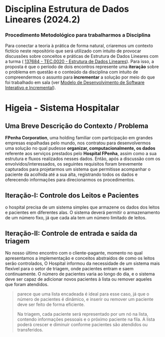 # Disciplina Estrutura de Dados Lineares (2024.2)

### Procedimento Metodológico para trabalharmos a Disciplina

Para conectar a teoria à prática de forma natural, criaremos um contexto fictício neste repositório que será 
utilizado com intuito de provocar discussões sobre conceitos e práticas de Estrutura de Dados Lineares com a turma 
( [137684 - TEC.0020 - Estrutura de Dados Lineares](https://suap.ifrn.edu.br/edu/meu_diario/137684/1/)). 
Para isso, a proposta é que o período de dois encontros represente uma **iteração** sobre o problema em questão e 
o conteúdo da disciplina com intuito de compreendermos o assunto para **incrementar** a solução por meio do que foi trabalhado em sala 
(ver [Modelo de Desenvolvimento de Software Interativo e Incremental](https://pt.wikipedia.org/wiki/Desenvolvimento_iterativo_e_incremental)). 

# Higeia - Sistema Hospitalar

## Uma Breve Descrição do Contexto / Problema

**FPenha Corporation**, uma holding familiar com participação em grandes empresas espalhadas pelo mundo, 
nos contratou para desenvolvermos uma solução no qual pudesse **organizar, computacionalmente, os dados** referente aos serviços prestados pelo **Hospital FPenha**, 
assim como a sua estrutura e fluxos realizados nesses dados. 
Então, após a discussão com os envolvidos/interessados, os seguintes requisitos foram brevemente capturados para projetarmos um sistema que permitisse acompanhar 
o paciente da acolhida até a sua alta, registrando todos os dados e oferecendo informações para direcionarmos os procedimentos.

## Iteração-I: Controle dos Leitos e Pacientes

o hospital precisa de um sistema simples que armazene os dados dos leitos e pacientes em diferentes alas. 
O sistema deverá permitir o armazenamento de um número fixo, já que cada ala tem um número limitado de leitos.


## Iteração-II: Controle de entrada e saída da triagem 

No nosso último encontro com o cliente-pagante, momento no qual apresentamos a implementação e conceitos abstraídos de como os leitos serão controlados, 
O Hospital informou da necessidade de um sistema mais flexível para o setor de triagem, onde pacientes entram e saem continuamente. 
O número de pacientes varia ao longo do dia, e o sistema deve ser capaz de adicionar novos pacientes à lista ou remover aqueles que foram atendidos.

> parece que uma lista encadeada é ideal para esse caso, já que o número de pacientes é dinâmico, e inserir ou remover um paciente deve ser feito de forma eficiente.  
>
> Na triagem, cada paciente será representado por um nó na lista, contendo informações pessoais e o próximo paciente na fila. A lista poderá crescer e diminuir conforme pacientes são atendidos ou transferidos.  

